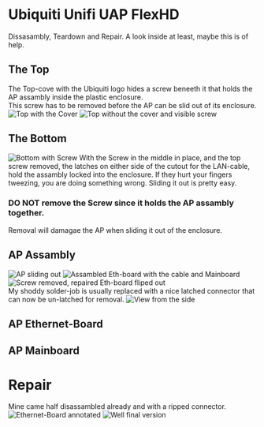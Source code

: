 # Ubiquiti Unifi UAP FlexHD 
Dissasambly, Teardown and Repair. 
A look inside at least, maybe this is of help.

## The Top
The Top-cove with the Ubiquiti logo hides a screw beneeth it that holds the AP assambly inside the plastic enclosure.  
This screw has to be removed before the AP can be slid out of its enclosure.
![Top with the Cover](topWithCover.jpg)
![Top without the cover and visible screw](topScrew.jpg)

## The Bottom
![Bottom with Screw](bottomView_withScrew.jpg)
With the Screw in the middle in place, and the top screw removed, the latches on either side of the cutout for the LAN-cable, hold the assambly locked into the enclosure. 
If they hurt your fingers tweezing, you are doing something wrong. Sliding it out is pretty easy. 

### DO NOT remove the Screw since it holds the AP assambly together. 
Removal will damagae the AP when sliding it out of the enclosure. 

## AP Assambly
![AP sliding out](apSlidingOut.jpg) 
![Assambled Eth-board with the cable and Mainboard](sideEthToMain.jpg)  
![Screw removed, repaired Eth-board fliped out](bottomScrewRemoved.jpg)  
My shoddy solder-job is usually replaced with a nice latched connector that can now be un-latched for removal. 
![View from the side](bottomScrewRemovedSideview.jpg)

## AP Ethernet-Board

## AP Mainboard

# Repair
Mine came half disassambled already and with a ripped connector.
![Ethernet-Board annotated](brokenConnectorPinout.png)
![Well final version](finalJob.jpg)
